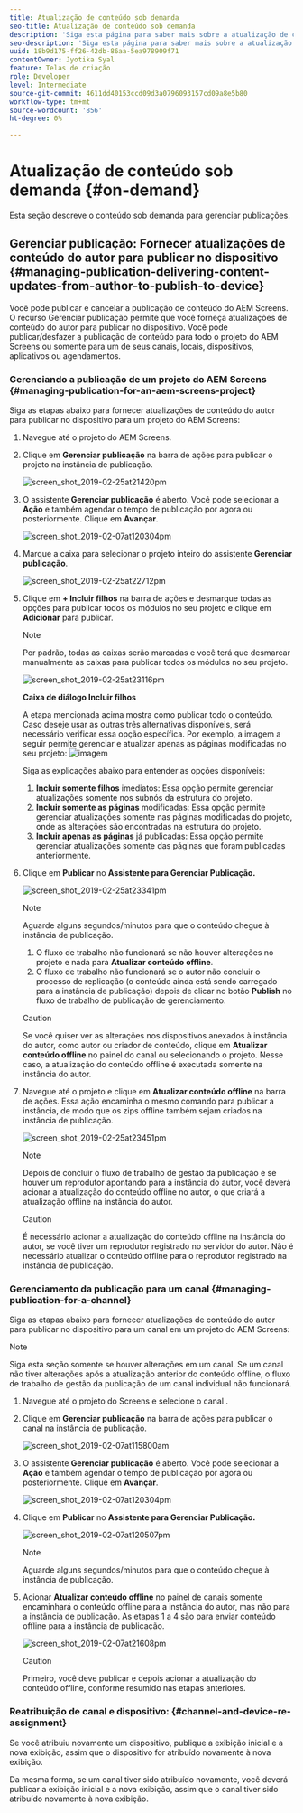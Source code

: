 ```yaml
---
title: Atualização de conteúdo sob demanda
seo-title: Atualização de conteúdo sob demanda
description: 'Siga esta página para saber mais sobre a atualização de conteúdo sob demanda.  '
seo-description: 'Siga esta página para saber mais sobre a atualização de conteúdo sob demanda.  '
uuid: 18b9d175-ff26-42db-86aa-5ea978909f71
contentOwner: Jyotika Syal
feature: Telas de criação
role: Developer
level: Intermediate
source-git-commit: 4611dd40153ccd09d3a0796093157cd09a8e5b80
workflow-type: tm+mt
source-wordcount: '856'
ht-degree: 0%

---
```



# Atualização de conteúdo sob demanda {#on-demand}

Esta seção descreve o conteúdo sob demanda para gerenciar publicações.

## Gerenciar publicação: Fornecer atualizações de conteúdo do autor para publicar no dispositivo {#managing-publication-delivering-content-updates-from-author-to-publish-to-device}

Você pode publicar e cancelar a publicação de conteúdo do AEM Screens. O recurso Gerenciar publicação permite que você forneça atualizações de conteúdo do autor para publicar no dispositivo. Você pode publicar/desfazer a publicação de conteúdo para todo o projeto do AEM Screens ou somente para um de seus canais, locais, dispositivos, aplicativos ou agendamentos.

### Gerenciando a publicação de um projeto do AEM Screens {#managing-publication-for-an-aem-screens-project}

Siga as etapas abaixo para fornecer atualizações de conteúdo do autor para publicar no dispositivo para um projeto do AEM Screens:

1. Navegue até o projeto do AEM Screens.
1. Clique em **Gerenciar publicação** na barra de ações para publicar o projeto na instância de publicação.

   ![screen_shot_2019-02-25at21420pm](assets/screen_shot_2019-02-25at21420pm.png)

1. O assistente **Gerenciar publicação** é aberto. Você pode selecionar a **Ação** e também agendar o tempo de publicação por agora ou posteriormente. Clique em **Avançar**.

   ![screen_shot_2019-02-07at120304pm](assets/screen_shot_2019-02-07at120304pm.png)

1. Marque a caixa para selecionar o projeto inteiro do assistente **Gerenciar publicação**.

   ![screen_shot_2019-02-25at22712pm](assets/screen_shot_2019-02-25at22712pm.png)

1. Clique em **+ Incluir filhos** na barra de ações e desmarque todas as opções para publicar todos os módulos no seu projeto e clique em **Adicionar** para publicar.

   >[!NOTE]
   >
   >Por padrão, todas as caixas serão marcadas e você terá que desmarcar manualmente as caixas para publicar todos os módulos no seu projeto.

   ![screen_shot_2019-02-25at23116pm](assets/screen_shot_2019-02-25at23116pm.png)

   **Caixa de diálogo Incluir filhos**

   A etapa mencionada acima mostra como publicar todo o conteúdo. Caso deseje usar as outras três alternativas disponíveis, será necessário verificar essa opção específica.
Por exemplo, a imagem a seguir permite gerenciar e atualizar apenas as páginas modificadas no seu projeto:
   ![imagem](assets/author-publish-manage.png)

   Siga as explicações abaixo para entender as opções disponíveis:

   1. **Incluir somente filhos** imediatos: Essa opção permite gerenciar atualizações somente nos subnós da estrutura do projeto.
   1. **Incluir somente as páginas** modificadas: Essa opção permite gerenciar atualizações somente nas páginas modificadas do projeto, onde as alterações são encontradas na estrutura do projeto.
   1. **Incluir apenas as páginas** já publicadas: Essa opção permite gerenciar atualizações somente das páginas que foram publicadas anteriormente.


1. Clique em **Publicar** no **Assistente para Gerenciar Publicação.**

   ![screen_shot_2019-02-25at23341pm](assets/screen_shot_2019-02-25at23341pm.png)

   >[!NOTE]
   >
   >Aguarde alguns segundos/minutos para que o conteúdo chegue à instância de publicação.
   >
   >
   >    1. O fluxo de trabalho não funcionará se não houver alterações no projeto e nada para **Atualizar conteúdo offline**.
   >    1. O fluxo de trabalho não funcionará se o autor não concluir o processo de replicação (o conteúdo ainda está sendo carregado para a instância de publicação) depois de clicar no botão **Publish** no fluxo de trabalho de publicação de gerenciamento.


   >[!CAUTION]
   >Se você quiser ver as alterações nos dispositivos anexados à instância do autor, como autor ou criador de conteúdo, clique em **Atualizar conteúdo offline** no painel do canal ou selecionando o projeto. Nesse caso, a atualização do conteúdo offline é executada somente na instância do autor.

1. Navegue até o projeto e clique em **Atualizar conteúdo offline** na barra de ações. Essa ação encaminha o mesmo comando para publicar a instância, de modo que os zips offline também sejam criados na instância de publicação.

   ![screen_shot_2019-02-25at23451pm](assets/screen_shot_2019-02-25at23451pm.png)


   >[!NOTE]
   >
   >Depois de concluir o fluxo de trabalho de gestão da publicação e se houver um reprodutor apontando para a instância do autor, você deverá acionar a atualização do conteúdo offline no autor, o que criará a atualização offline na instância do autor.

   >[!CAUTION]
   >
   >É necessário acionar a atualização do conteúdo offline na instância do autor, se você tiver um reprodutor registrado no servidor do autor. Não é necessário atualizar o conteúdo offline para o reprodutor registrado na instância de publicação.

### Gerenciamento da publicação para um canal {#managing-publication-for-a-channel}

Siga as etapas abaixo para fornecer atualizações de conteúdo do autor para publicar no dispositivo para um canal em um projeto do AEM Screens:

>[!NOTE]
>
>Siga esta seção somente se houver alterações em um canal. Se um canal não tiver alterações após a atualização anterior do conteúdo offline, o fluxo de trabalho de gestão da publicação de um canal individual não funcionará.

1. Navegue até o projeto do Screens e selecione o canal .
1. Clique em **Gerenciar publicação** na barra de ações para publicar o canal na instância de publicação.

   ![screen_shot_2019-02-07at115800am](assets/screen_shot_2019-02-07at115800am.png)

1. O assistente **Gerenciar publicação** é aberto. Você pode selecionar a **Ação** e também agendar o tempo de publicação por agora ou posteriormente. Clique em **Avançar**.

   ![screen_shot_2019-02-07at120304pm](assets/screen_shot_2019-02-07at120304pm.png)

1. Clique em **Publicar** no **Assistente para Gerenciar Publicação.**

   ![screen_shot_2019-02-07at120507pm](assets/screen_shot_2019-02-07at120507pm.png)

   >[!NOTE]
   >
   >Aguarde alguns segundos/minutos para que o conteúdo chegue à instância de publicação.

1. Acionar **Atualizar conteúdo offline** no painel de canais somente encaminhará o conteúdo offline para a instância do autor, mas não para a instância de publicação. As etapas 1 a 4 são para enviar conteúdo offline para a instância de publicação.

   ![screen_shot_2019-02-07at21608pm](assets/screen_shot_2019-02-07at21608pm.png)

   >[!CAUTION]
   >
   >Primeiro, você deve publicar e depois acionar a atualização do conteúdo offline, conforme resumido nas etapas anteriores.

### Reatribuição de canal e dispositivo: {#channel-and-device-re-assignment}

Se você atribuiu novamente um dispositivo, publique a exibição inicial e a nova exibição, assim que o dispositivo for atribuído novamente à nova exibição.

Da mesma forma, se um canal tiver sido atribuído novamente, você deverá publicar a exibição inicial e a nova exibição, assim que o canal tiver sido atribuído novamente à nova exibição.